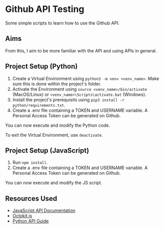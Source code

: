 # Github API Testing
Some simple scripts to learn how to use the Github API. 

## Aims
From this, I aim to be more familiar with the API and using APIs in general.

## Project Setup (Python)
1. Create a Virtual Environment using `python3 -m venv <venv_name>`. Make sure this is done within the project's folder.
2. Activate the Environment using `source <venv_name>/bin/activate` (MacOS/Linux) or `<venv_name>\Scripts\activate.bat` (Windows).
3. Install the project's prerequisits using `pip3 install -r python/requirements.txt`.
4. Create a .env file containing a TOKEN and USERNAME variable. A Personal Access Token can be generated on Github.

You can now execute and modify the Python code.

To exit the Virtual Environment, use `deactivate`.

## Project Setup (JavaScript)
1. Run `npm install`.
2. Create a .env file containing a TOKEN and USERNAME variable. A Personal Access Token can be generated on Github.

You can now execute and modify the JS script.

## Resources Used
- [JavaScript API Documentation](https://docs.github.com/en/rest/using-the-rest-api/getting-started-with-the-rest-api?apiVersion=2022-11-28)
- [Octokit.js](https://docs.github.com/en/rest/guides/scripting-with-the-rest-api-and-javascript?apiVersion=2022-11-28)
- [Python API Guide](https://thepythoncode.com/article/using-github-api-in-python)
